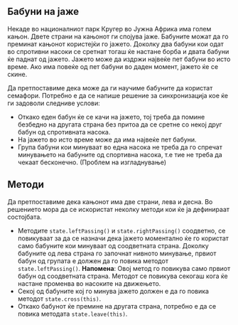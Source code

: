 ## Бабуни на јаже

  Некаде во националниот парк Кругер во Јужна Африка има голем кањон. Двете страни на кањонот ги спојува јаже. Бабуните можат да го преминат кањонот користејќи го јажето. Доколку два бабуни кои одат во спротивни насоки се сретнат тогаш ќе настане борба и двата бабуни ќе паднат од јажето. Јажето може да издржи највеќе пет бабуни во исто време. Ако има повеќе од пет бабуни во даден момент, јажето ќе се скине.
	
  Да претпоставиме дека може да ги научиме бабуните да користат семафори. Потребно е да се напише решение за синхронизација кое ќе ги задоволи следниве услови:
  - Откако еден бабун ќе се качи на јажето, тој треба да помине безбедно на другата страна без притоа да се сретне со некој друг бабун од спротивната насока.
  - На јажето во исто време може да има највеќе пет бабуни.
  - Група бабуни кои минуваат во една насока не треба да го спречат минувањето на бабуните од спортивна насока, т.е тие не треба да чекаат бесконечно. (Проблем на изгладнување)
  
	
## Методи
  Да претпоставиме дека кањонот има две страни, лева и десна. Во решението мора да се искористат неколку методи кои ќе ја дефинираат состојбата.
  - Методите `state.leftPassing()` и `state.rightPassing()` соодветно, се повикуваат за да се назначи дека јажето моментално ќе го користат само бабуните кои минуваат од соодветната страна. Доколку бабуните од лева страна го започнат нивното минување, првиот бабун од групата е должен да го повика методот `state.leftPassing()`. **Напомена**: Овој метод го повикува само првиот бабун од соодветната страна. Методот се повикува секогаш кога ќе настане променва во насоките на движењето.
  - Секој од бабуните кој го минува јажето должен е да го повика методот `state.cross(this)`.
  - Откако бабунот ќе премине на другата страна, потребно е да се повика методата `state.leave(this)`.
